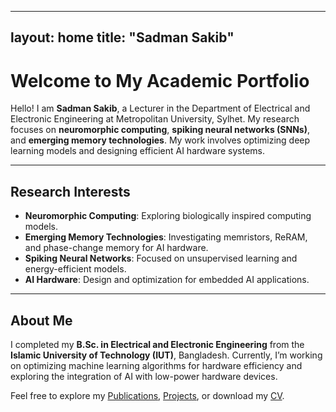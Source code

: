 
---
layout: home
title: "Sadman Sakib"
---

# Welcome to My Academic Portfolio

Hello! I am **Sadman Sakib**, a Lecturer in the Department of Electrical and Electronic Engineering at Metropolitan University, Sylhet. My research focuses on **neuromorphic computing**, **spiking neural networks (SNNs)**, and **emerging memory technologies**. My work involves optimizing deep learning models and designing efficient AI hardware systems.

---

## Research Interests

- **Neuromorphic Computing**: Exploring biologically inspired computing models.
- **Emerging Memory Technologies**: Investigating memristors, ReRAM, and phase-change memory for AI hardware.
- **Spiking Neural Networks**: Focused on unsupervised learning and energy-efficient models.
- **AI Hardware**: Design and optimization for embedded AI applications.

---

## About Me

I completed my **B.Sc. in Electrical and Electronic Engineering** from the **Islamic University of Technology (IUT)**, Bangladesh. Currently, I’m working on optimizing machine learning algorithms for hardware efficiency and exploring the integration of AI with low-power hardware devices.

Feel free to explore my [Publications](./publications/), [Projects](./projects/), or download my [CV](./assets/cv.pdf).
